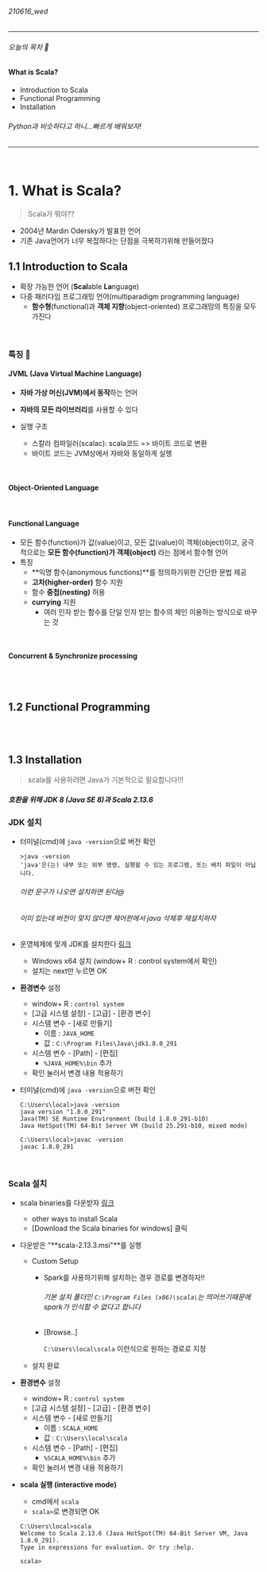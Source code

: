 ###### 210616_wed

<hr>



###### 오늘의 목차 :statue_of_liberty:

#### What is Scala?

- Introduction to Scala
- Functional Programming
- Installation

###### Python과 비슷하다고 하니...빠르게 배워보자!

<hr>
<br>

# 1. What is Scala?

> Scala가 뭐야??

- 2004년 Mardin Odersky가 발표한 언어
- 기존 Java언어가 너무 복잡하다는 단점을 극복하기위해 만들어졌다

## 1.1 Introduction to Scala

- 확장 가능한 언어 (**Scal**able **La**nguage)
- 다중 패러다임 프로그래밍 언어(multiparadigm programming language)
  - **함수형**(functional)과 **객체 지향**(object-oriented) 프로그래밍의 특징을 모두 가진다

<br>

### 특징 :tropical_drink:

#### JVML (Java Virtual Machine Language)

- **자바 가상 머신(JVM)에서 동작**하는 언어
- **자바의 모든 라이브러리**를 사용할 수 있다

- 실행 구조
  - 스칼라 컴파일러(scalac): scala코드 => 바이트 코드로 변환
  - 바이트 코드는 JVM상에서 자바와 동일하게 실행

<br>

#### Object-Oriented Language



<br>

#### Functional Language

- 모든 함수(function)가 값(value)이고, 모든 값(value)이 객체(object)이고, 궁극적으로는 **모든 함수(function)가 객체(object)** 라는 점에서 함수형 언어
- 특징
  - **익명 함수(anonymous functions)**를 정의하기위한 간단한 문법 제공
  - **고차(higher-order)** 함수 지원
  - 함수 **중첩(nesting)** 허용
  - **currying** 지원
    - 여러 인자 받는 함수를 단일 인자 받는 함수의 체인 이용하는 방식으로 바꾸는 것

<br>

#### Concurrent & Synchronize processing



<br>

<br>

## 1.2 Functional Programming



<br>

<br>

## 1.3 Installation

> scala를 사용하려면 Java가 기본적으로 필요합니다!!!

##### 호환을 위해 JDK 8 (Java SE 8)과 Scala 2.13.6

### JDK 설치

- 터미널(cmd)에 `java -version`으로 버전 확인

  ```shell
  >java -version
  'java'은(는) 내부 또는 외부 명령, 실행할 수 있는 프로그램, 또는 배치 파일이 아닙니다.
  ```

  ###### 이런 문구가 나오면 설치하면 된다@

  ###### 이미 있는데 버전이 맞지 않다면 제어판에서 java 삭제후 재설치하자

- 운영체제에 맞게 JDK를 설치한다 [링크](https://www.oracle.com/java/technologies/javase/javase-jdk8-downloads.html)

  - Windows x64 설치 (window+ R : control system에서 확인)
  - 설치는 next만 누르면 OK

- **환경변수** 설정

  - window+ R : `control system`
  - [고급 시스템 설정] - [고급] - [환경 변수]
  - 시스템 변수 - [새로 만들기]
    - 이름 : `JAVA_HOME` 
    - 값 : `C:\Program Files\Java\jdk1.8.0_291`
  - 시스템 변수 - [Path] - [편집]
    - `%JAVA_HOME%\bin` 추가
  - 확인 눌러서 변경 내용 적용하기

- 터미널(cmd)에 `java -version`으로 버전 확인

  ```shell
  C:\Users\local>java -version
  java version "1.8.0_291"
  Java(TM) SE Runtime Environment (build 1.8.0_291-b10)
  Java HotSpot(TM) 64-Bit Server VM (build 25.291-b10, mixed mode)
  
  C:\Users\local>javac -version
  javac 1.8.0_291
  ```

<br>

### Scala 설치

- scala binaries를 다운받자 [링크](https://www.scala-lang.org/download/scala2.html)

  - other ways to install Scala
  - [Download the Scala binaries for windows] 클릭

- 다운받은 "**scala-2.13.3.msi"**를 실행

  - Custom Setup

    - Spark를 사용하기위해 설치하는 경우 경로를 변경하자!!

      ###### 기본 설치 폴더인 `C:\Program Files (x86)\scala\`는 띄어쓰기때문에 spark가 인식할 수 없다고 합니다

    - [Browse..]

      `C:\Users\local\scala` 이런식으로 원하는 경로로 지정

  - 설치 완료

- **환경변수** 설정

  - window+ R : `control system`
  - [고급 시스템 설정] - [고급] - [환경 변수]
  - 시스템 변수 - [새로 만들기]
    - 이름 : `SCALA_HOME` 
    - 값 : `C:\Users\local\scala`
  - 시스템 변수 - [Path] - [편집]
    - `%SCALA_HOME%\bin` 추가
  - 확인 눌러서 변경 내용 적용하기

- **scala 실행 (interactive mode)**

  - cmd에서 `scala`
  - `scala>`로 변경되면 OK

  ```shell
  C:\Users\local>scala
  Welcome to Scala 2.13.6 (Java HotSpot(TM) 64-Bit Server VM, Java 1.8.0_291).
  Type in expressions for evaluation. Or try :help.
  
  scala>
  ```

  
